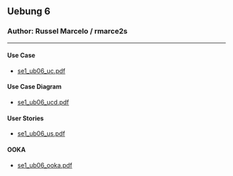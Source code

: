 ## Uebung 6

### Author: Russel Marcelo / rmarce2s

---

#### Use Case

- [se1_ub06_uc.pdf](docs/se1_ub06_uc.pdf)

#### Use Case Diagram

- [se1_ub06_ucd.pdf](docs/se1_ub06_ucd.pdf)

#### User Stories

- [se1_ub06_us.pdf](docs/se1_ub06_us.pdf)

#### OOKA

- [se1_ub06_ooka.pdf](docs/se1_ub06_ooka.pdf)